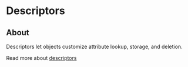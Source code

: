 # Descriptors

## About

Descriptors let objects customize attribute lookup, storage, and deletion.

Read more about [descriptors](https://docs.python.org/3/howto/descriptor.html)